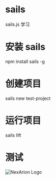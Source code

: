 # sails
sails.js 学习
# 安装 sails
npm install sails -g
# 创建项目
sails new test-project
# 运行项目
sails lift
# 测试



![NexArion Logo](https://raw.githubusercontent.com/你的用户名/仓库名/main/assets/nexarion-logo.svg)
